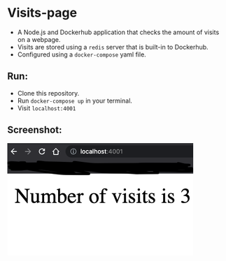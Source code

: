 # Visits-page

- A Node.js and Dockerhub application that checks the amount of visits on a webpage.<br />
- Visits are stored using a `redis` server that is built-in to Dockerhub.<br />
- Configured using a `docker-compose` yaml file.<br /> 

## Run:

- Clone this repository.<br /> 
- Run `docker-compose up` in your terminal.<br /> 
- Visit `localhost:4001`<br /> 


## Screenshot: <br /> 
![screenshot](./images/Screenshot.png)
